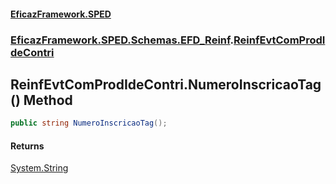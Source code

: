 #### [EficazFramework.SPED](EficazFrameworkSPED.md 'EficazFramework SPED')
### [EficazFramework.SPED.Schemas.EFD_Reinf](EficazFramework.SPED.Schemas.EFD_Reinf.md 'EficazFramework.SPED.Schemas.EFD_Reinf').[ReinfEvtComProdIdeContri](EficazFramework.SPED.Schemas.EFD_Reinf/ReinfEvtComProdIdeContri.md 'EficazFramework.SPED.Schemas.EFD_Reinf.ReinfEvtComProdIdeContri')

## ReinfEvtComProdIdeContri.NumeroInscricaoTag() Method

```csharp
public string NumeroInscricaoTag();
```

#### Returns
[System.String](https://docs.microsoft.com/en-us/dotnet/api/System.String 'System.String')